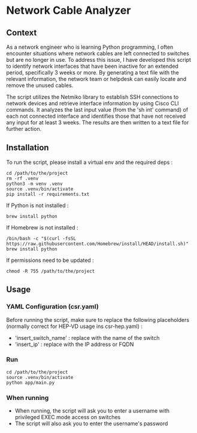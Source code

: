 # Network Cable Analyzer

## Context

As a network engineer who is learning Python programming, I often encounter situations where network cables are left connected to switches but are no longer in use. To address this issue, I have developed this script to identify network interfaces that have been inactive for an extended period, specifically 3 weeks or more. By generating a text file with the relevant information, the network team or helpdesk can easily locate and remove the unused cables.

The script utilizes the Netmiko library to establish SSH connections to network devices and retrieve interface information by using Cisco CLI commands. It analyzes the last input value (from the 'sh int' command) of each not connected interface and identifies those that have not received any input for at least 3 weeks. The results are then written to a text file for further action.

## Installation

To run the script, please install a virtual env and the required deps :

```
cd /path/to/the/project
rm -rf .venv
python3 -m venv .venv
source .venv/bin/activate
pip install -r requirements.txt
```

If Python is not installed :

```
brew install python
```

If Homebrew is not installed :

```
/bin/bash -c "$(curl -fsSL https://raw.githubusercontent.com/Homebrew/install/HEAD/install.sh)"
brew install python
```

If permissions need to be updated :

```
chmod -R 755 /path/to/the/project
```

## Usage

### YAML Configuration (csr.yaml)

Before running the script, make sure to replace the following placeholders (normally correct for HEP-VD usage ins csr-hep.yaml) :

- 'insert_switch_name' : replace with the name of the switch
- 'insert_ip' : replace with the IP address or FQDN

### Run

```
cd /path/to/the/project
source .venv/bin/activate
python app/main.py
```

### When running

- When running, the script will ask you to enter a username with privileged EXEC mode access on switches
- The script will also ask you to enter the username's password
